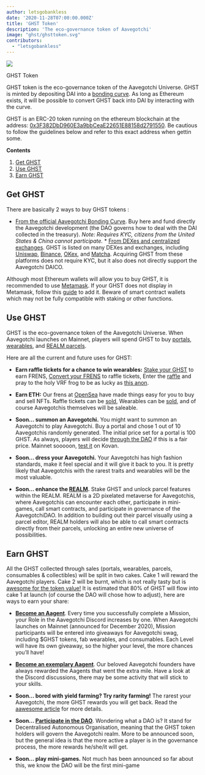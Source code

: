 ```yaml
---
author: letsgobankless
date: '2020-11-28T07:00:00.000Z'
title: 'GHST Token'
description: 'The eco-governance token of Aavegotchi'
image: "ghst/ghsttoken.svg"
contributors:
  - "letsgobankless"
---
```


<div class="headerImageContainer">
<img class="headerImage" src="/ghst/ghst.gif">
<p class="headerImageText">GHST Token</p>
</div>

GHST token is the eco-governance token of the Aavegotchi Universe. GHST is minted by depositing DAI into a [bonding curve](/posts/curve). As long as Ethereum exists, it will be possible to convert GHST back into DAI by interacting with the curve.

GHST is an ERC-20 token running on the ethereum blockchain at the address: <a href="https://etherscan.io/token/0x3F382DbD960E3a9bbCeaE22651E88158d2791550">0x3F382DbD960E3a9bbCeaE22651E88158d2791550</a>.  Be cautious to follow the guidelines below and refer to this exact address when gettin some.

<div class="contentsBox">

**Contents**

<ol>
<li><a href=#get-ghst>Get GHST</a></li>
<li><a href=#use-ghst>Use GHST</a></li>
<li><a href=#use-ghst>Earn GHST</a></li>
</ol>

</div>

## Get GHST
There are basically 2 ways to buy GHST tokens :
  * [From the official Aavegotchi Bonding Curve](https://aavegotchi.com/curve). Buy here and fund directly the Aavegotchi development (the DAO governs how to deal with the DAI collected in the treasury). <i>Note: Requires KYC, citizens from the United States & China cannot participate.</i>  * [From DEXes and centralized exchanges](https://www.coingecko.com/en/coins/aavegotchi#markets). GHST is listed on many DEXes and exchanges, including <a href="https://app.uniswap.org/#/swap?inputCurrency=ETH&outputCurrency=0x3f382dbd960e3a9bbceae22651e88158d2791550">Uniswap</a>, <a href="https://www.binance.com/en/trade/GHST_ETH?layout=pro">Binance</a>, <a href="https://www.okex.com/spot/trade/ghst-eth#type=1">OKex</a>, and <a href="https://matcha.xyz/markets/GHST">Matcha</a>. Acquiring GHST from these platforms does not require KYC, but it also does not directly support the Aavegotchi DAICO.

Although most Ethereum wallets will allow you to buy GHST, it is recommended to use [Metamask](https://metamask.io/). If your GHST does not display in Metamask, follow this [guide](https://www.youtube.com/watch?v=vePRtkt5Bu0) to add it. Beware of smart contract wallets which may not be fully compatible with staking or other functions.


## Use GHST
GHST is the eco-governance token of the Aavegotchi Universe. When Aavegotchi launches on Mainnet, players will spend GHST to buy [portals](https://wiki.aavegotchi.com/portals), [wearables](https://wiki.aavegotchi.com/wearables), and [REALM parcels](https://wiki.aavegotchi.com/metaverse).

Here are all the current and future uses for GHST:

  * **Earn raffle tickets for a chance to win wearables:** [Stake your GHST](https://aavegotchi.com/stake) to earn FRENS, [Convert your FRENS](https://aavegotchi.com/shop) to raffle tickets, Enter the [raffle](https://aavegotchi.com/raffle) and pray to the holy VRF frog to be as lucky as [this anon](https://aavegotchi.medium.com/anon-and-the-green-ticket-5776969b3a69).

  * **Earn ETH:** Our frens at [OpenSea](https://opensea.io/) have made things easy for you to buy and sell NFTs. Raffle tickets can be [sold](https://opensea.io/assets/aavegotchi-frens-raffle-tickets), Wearables can be [sold](https://opensea.io/assets/aavegotchi-wearable-vouchers), and of course Aavegotchis themselves will be saleable.

  * **Soon... summon an Aavegotchi.** You might want to summon an Aavegotchi to play Aavegotchi. Buy a portal and chose 1 out of 10 Aavegotchis randomly generated. The initial price set for a portal is 100 GHST. As always, players will decide [through the DAO](/posts/dao) if this is a fair price. Mainnet sooooon, [test it](https://testnet.aavegotchi.com/portals) on Kovan.

  * **Soon... dress your Aavegotchi.** Your Aavegotchi has high fashion standards, make it feel special and it will give it back to you. It is pretty likely that Aavegotchis with the rarest traits and wearables will be the most valuable.

  * **Soon... enhance the [REALM](/posts/metaverse).** Stake GHST and unlock parcel features within the REALM. REALM is a 2D pixelated metaverse for Aavegotchis, where Aavegotchis can encounter each other, participate in mini-games, call smart contracts, and participate in governance of the AavegotchiDAO. In addition to building out their parcel visually using a parcel editor, REALM holders will also be able to call smart contracts directly from their parcels, unlocking an entire new universe of possibilities.



## Earn GHST
All the GHST collected through sales (portals, wearables, parcels, consumables & collectibles) will be split in two cakes. Cake 1 will reward the Aavegotchi players. Cake 2 will be burnt, which is not really tasty but is [awesome for the token value!](https://discord.com/channels/732491344970383370/769205560222285844/776545843607896074) It is estimated that 80% of GHST will flow into cake 1 at launch (of course the DAO will chose how to adjust), here are ways to earn your share:

 * **[Become an Aagent](https://discord.com/channels/732491344970383370/737923459061121044/738035042399551569)**. Every time you successfully complete a Mission, your Role in the Aavegotchi Discord increases by one. When Aavegotchi launches on Mainnet (announced for December 2020), Mission participants will be entered into giveaways for Aavegotchi swag, including $GHST tokens, fab wearables, and consumables. Each Level will have its own giveaway, so the higher your level, the more chances you’ll have!

* **[Become an exemplary Aagent](https://discord.com/invite/NPwnWB6)**. Our beloved Aavegotchi founders have always rewarded the Aagents that went the extra mile. Have a look at the Discord discussions, there may be some activity that will stick to your skills.

* **Soon... bored with yield farming? Try rarity farming!** The rarest your Aavegotchi, the more GHST rewards you will get back. Read the [aawesome article](/posts/rarity-farming) for more details.

* **Soon... [Participate in the DAO](/posts/dao)**. Wondering what a DAO is? It stand for Decentralised Autonomous Organisation, meaning that the GHST token holders will govern the Aavegotchi realm. More to be announced soon, but the general idea is that the more active a player is in the governance process, the more rewards he/she/it will get.

* <b>Soon... play mini-games.</b> Not much has been announced so far about this, we know the DAO will be the first mini-game


